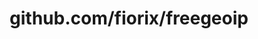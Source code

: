 ---
layout: post
title: github.com/fiorix/freegeoip
categories: link
tags: [انگلیسی, برنامه‌نویسی]
---